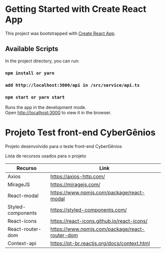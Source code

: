 # Getting Started with Create React App

This project was bootstrapped with [Create React App](https://github.com/facebook/create-react-app).

## Available Scripts

In the project directory, you can run:
### `npm install or yarn`
### `add http://localhost:3000/api in /src/service/api.ts`
### `npm start or yarn start`

Runs the app in the development mode.\
Open [http://localhost:3000](http://localhost:3000) to view it in the browser.

# Projeto Test front-end CyberGênios

Projeto desenvolvido para o teste front-end CyberGênios

Lista de recursos usados para o projeto

| Recurso | Link |
| ------ | ------ |
| Axios | https://axios-http.com/ |
| MirageJS | https://miragejs.com/ |
| React-modal | https://www.npmjs.com/package/react-modal |
| Styled-components | https://styled-components.com/ |
| React-icons | https://react-icons.github.io/react-icons/ |
| React-router-dom | https://www.npmjs.com/package/react-router-dom |
| Context-api | https://pt-br.reactjs.org/docs/context.html |
